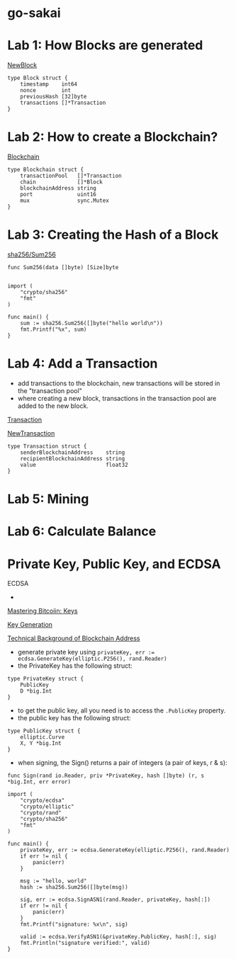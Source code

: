 # go-sakai

# Lab 1: How Blocks are generated

[NewBlock](https://github.com/ethereum/go-ethereum/blob/c503f98f6d5e80e079c1d8a3601d188af2a899da/core/types/block.go#L187)

```
type Block struct {
	timestamp    int64
	nonce        int
	previousHash [32]byte
	transactions []*Transaction
}
```

# Lab 2: How to create a Blockchain?

[Blockchain](https://github.com/ethereum/go-ethereum/blob/87bb5db675057d35ef5cbad4e4a64f50a7f06e7e/core/blockchain.go#L161)


```
type Blockchain struct {
	transactionPool   []*Transaction
	chain             []*Block
	blockchainAddress string
	port              uint16
	mux               sync.Mutex
}
```

# Lab 3: Creating the Hash of a Block

[sha256/Sum256](https://pkg.go.dev/crypto/sha256#example-Sum256)

`func Sum256(data []byte) [Size]byte`

```package main

import (
	"crypto/sha256"
	"fmt"
)

func main() {
	sum := sha256.Sum256([]byte("hello world\n"))
	fmt.Printf("%x", sum)
}
```

# Lab 4: Add a Transaction

- add transactions to the blockchain, new transactions will be stored in the "transaction pool"
- where creating a new block, transactions in the transaction pool are added to the new block.

[Transaction](https://github.com/ethereum/go-ethereum/blob/ae8ce7202244621d6e80eb69fcc31683fa0d4cea/core/types/transaction.go#L51)

[NewTransaction](https://github.com/ethereum/go-ethereum/blob/9244d5cd61f3ea5a7645fdf2a1a96d53421e412f/core/types/legacy_tx.go#L38)

```
type Transaction struct {
	senderBlockchainAddress    string
	recipientBlockchainAddress string
	value                      float32
}
```

# Lab 5: Mining

# Lab 6: Calculate Balance

# Private Key, Public Key, and ECDSA

ECDSA

- 

[Mastering Bitcoiin: Keys](https://www.oreilly.com/library/view/mastering-bitcoin/9781491902639/ch04.html)

[Key Generation](https://pkg.go.dev/crypto/ecdsa#example-package)

[Technical Background of Blockchain Address](https://wiki.bitcoinsv.io/index.php/Technical_background_of_Bitcoin_addresses)

- generate private key using `privateKey, err := ecdsa.GenerateKey(elliptic.P256(), rand.Reader)`
- the PrivateKey has the following struct:

```
type PrivateKey struct {
	PublicKey
	D *big.Int
}
```

- to get the public key, all you need is to access the `.PublicKey` property.
- the public key has the following struct:

```
type PublicKey struct {
	elliptic.Curve
	X, Y *big.Int
}
```

- when signing, the Sign() returns a pair of integers (a pair of keys, r & s):

```
func Sign(rand io.Reader, priv *PrivateKey, hash []byte) (r, s *big.Int, err error)
```



```
import (
	"crypto/ecdsa"
	"crypto/elliptic"
	"crypto/rand"
	"crypto/sha256"
	"fmt"
)

func main() {
	privateKey, err := ecdsa.GenerateKey(elliptic.P256(), rand.Reader)
	if err != nil {
		panic(err)
	}

	msg := "hello, world"
	hash := sha256.Sum256([]byte(msg))

	sig, err := ecdsa.SignASN1(rand.Reader, privateKey, hash[:])
	if err != nil {
		panic(err)
	}
	fmt.Printf("signature: %x\n", sig)

	valid := ecdsa.VerifyASN1(&privateKey.PublicKey, hash[:], sig)
	fmt.Println("signature verified:", valid)
}
```